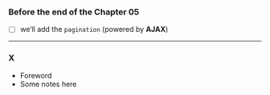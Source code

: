 
### Before the end of the Chapter 05
- [ ] we’ll add the ```pagination``` (powered by **AJAX**)


------- 

### X
- Foreword 
- Some notes here 